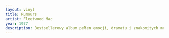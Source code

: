 ```yaml
---
layout: vinyl
title: Rumours
artist: Fleetwood Mac
year: 1977
description: Bestsellerowy album pełen emocji, dramatu i znakomitych melodii.
---
```

